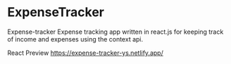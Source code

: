 # ExpenseTracker
 
 Expense-tracker
Expense tracking app written in react.js for keeping track of income and expenses using the context api.

React Preview
https://expense-tracker-ys.netlify.app/
